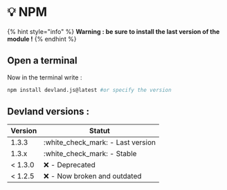 # 💡 NPM

{% hint style="info" %}
**Warning : be sure to install the last version of the module !**
{% endhint %}

## Open a terminal

Now in the terminal write :

```sh
npm install devland.js@latest #or specify the version
```



## Devland versions :

| Version | Statut                              |
| ------- | ----------------------------------- |
| 1.3.3   | :white\_check\_mark: - Last version |
| 1.3.x   | :white\_check\_mark: - Stable       |
| < 1.3.0 | ❌ - Deprecated                      |
| < 1.2.5 | ❌ - Now broken and outdated         |

